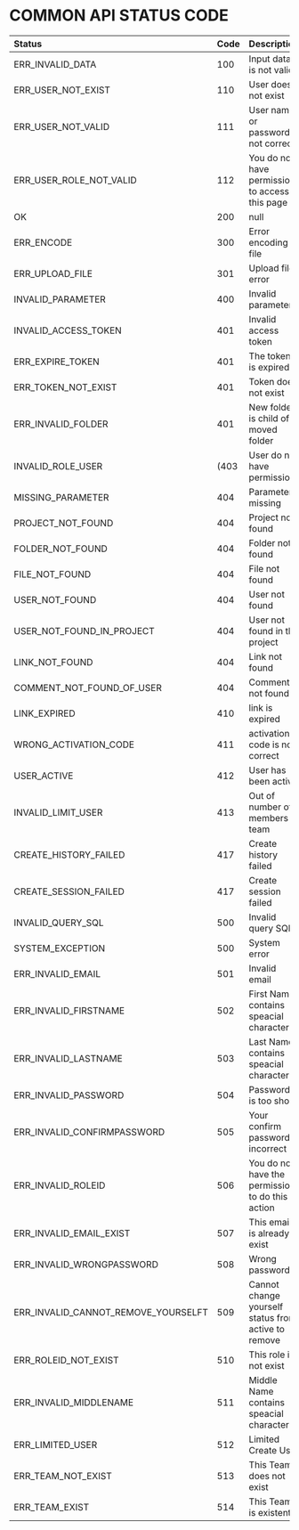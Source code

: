 # COMMON API STATUS CODE

| Status | Code | Description |
|:---|:---|:---|
| ERR_INVALID_DATA | 100 | Input data is not valid |
| ERR_USER_NOT_EXIST| 110 | User does not exist |     
| ERR_USER_NOT_VALID | 111 | User name or password is not correct |
| ERR_USER_ROLE_NOT_VALID | 112 | You do not have permission to access this page | 
| OK | 200 |  null | 
| ERR_ENCODE | 300 | Error encoding file | 
| ERR_UPLOAD_FILE | 301 | Upload file error |     
| INVALID_PARAMETER | 400 | Invalid parameter |
| INVALID_ACCESS_TOKEN |  401 | Invalid access token |
| ERR_EXPIRE_TOKEN | 401 | The token is expired | 
| ERR_TOKEN_NOT_EXIST | 401 | Token does not exist |
| ERR_INVALID_FOLDER | 401 | New folder is child of moved folder |
| INVALID_ROLE_USER | (403 | User do not have permission |
| MISSING_PARAMETER | 404 | Parameter missing |    
| PROJECT_NOT_FOUND | 404 | Project not found |
| FOLDER_NOT_FOUND | 404 | Folder not found |
| FILE_NOT_FOUND | 404 | File not found |
| USER_NOT_FOUND | 404 | User not found |
| USER_NOT_FOUND_IN_PROJECT | 404 | User not found in the project |
| LINK_NOT_FOUND | 404 | Link not found |
| COMMENT_NOT_FOUND_OF_USER | 404 | Comment not found |
| LINK_EXPIRED | 410 | link is expired |
| WRONG_ACTIVATION_CODE | 411 | activation code is not correct |
| USER_ACTIVE | 412 | User has been active |
| INVALID_LIMIT_USER | 413 | Out of number of members in team |
| CREATE_HISTORY_FAILED  | 417 | Create history failed |
| CREATE_SESSION_FAILED  | 417 | Create session failed |
| INVALID_QUERY_SQL | 500 | Invalid query SQL |
| SYSTEM_EXCEPTION | 500 | System error |
| ERR_INVALID_EMAIL  | 501 | Invalid email |
| ERR_INVALID_FIRSTNAME | 502 | First Name contains speacial character |
| ERR_INVALID_LASTNAME | 503 | Last Name contains speacial character |
| ERR_INVALID_PASSWORD | 504 | Password is too short |
| ERR_INVALID_CONFIRMPASSWORD | 505 | Your confirm password is incorrect |
| ERR_INVALID_ROLEID | 506 | You do not have the permission to do this action |
| ERR_INVALID_EMAIL_EXIST | 507 | This email is already exist |
| ERR_INVALID_WRONGPASSWORD | 508 | Wrong password |
| ERR_INVALID_CANNOT_REMOVE_YOURSELFT | 509 | Cannot change yourself status from active to remove |
| ERR_ROLEID_NOT_EXIST | 510 | This role is not exist |
| ERR_INVALID_MIDDLENAME | 511 | Middle Name contains speacial character |
| ERR_LIMITED_USER  | 512 | Limited Create User |
| ERR_TEAM_NOT_EXIST | 513 | This Team does not exist |
| ERR_TEAM_EXIST | 514 | This Team is existent |